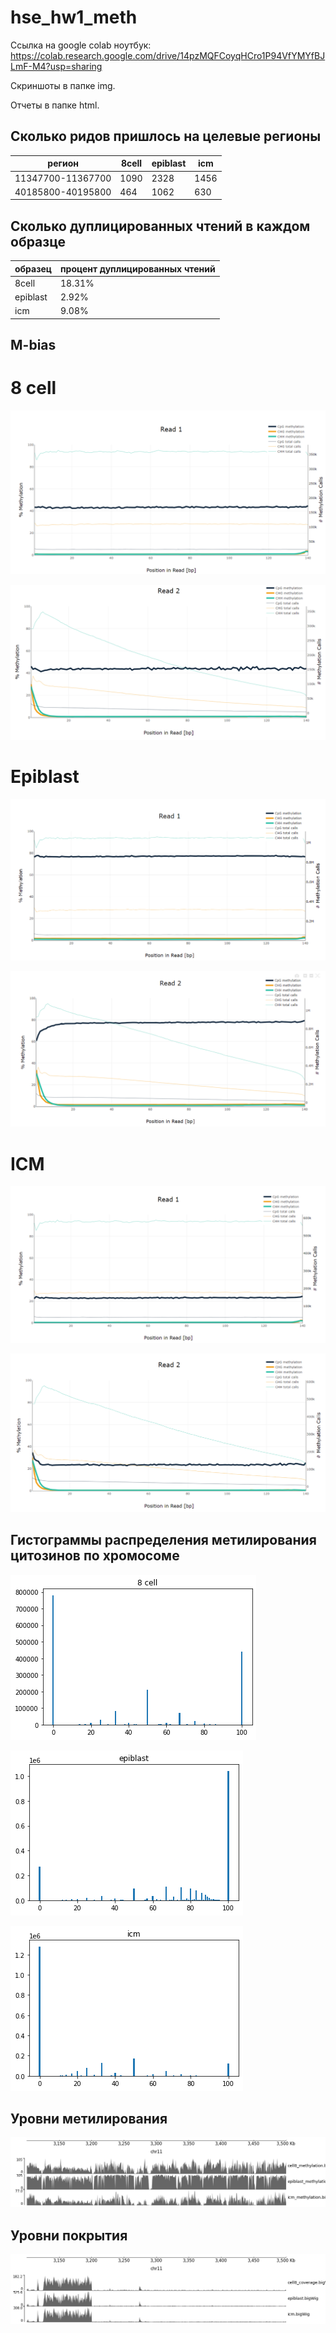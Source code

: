 # hse_hw1_meth

Ссылка на google colab ноутбук: https://colab.research.google.com/drive/14pzMQFCoyqHCro1P94VfYMYfBJLmF-M4?usp=sharing

Скриншоты в папке img.

Отчеты в папке html.


## Сколько ридов пришлось на целевые регионы
| регион            | 8cell | epiblast | icm  |
|-------------------|-------|----------|------|
| 11347700-11367700 | 1090  | 2328     | 1456 |
| 40185800-40195800 | 464   | 1062     | 630  |

## Сколько дуплицированных чтений в каждом образце
|образец   | процент дуплицированных чтений |
|----------|--------------------------------|
| 8cell    | 18.31%                         |
| epiblast | 2.92%                          |
| icm      | 9.08%                          |

## M-bias

# 8 cell
![](/img/m_cell8_r1.png)

![](/img/m_cell8_r2.png)

# Epiblast
![](/img/m_epiblast_r1.png)

![](/img/m_epiblast_r2.png)

# ICM
![](/img/m_icm_r1.png)

![](/img/m_icm_r2.png)

## Гистограммы распределения метилирования цитозинов по хромосоме 
![](/img/8cell_dist.png)

![](/img/epiblast_dist.png)

![](/img/icm_dist.png)

## Уровни метилирования

![](/img/image_methylation.png)

## Уровни покрытия

![](/img/image_cov.png)

